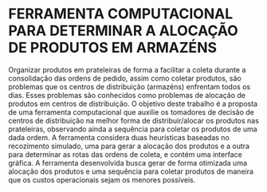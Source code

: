 # FERRAMENTA COMPUTACIONAL PARA DETERMINAR A ALOCAÇÃO DE PRODUTOS EM ARMAZÉNS

  Organizar produtos em prateleiras de forma a facilitar a coleta durante a
consolidação das ordens de pedido, assim como coletar produtos, são problemas que os
centros de distribuição (armazéns) enfrentam todos os dias. Esses problemas são conhecidos
como problemas de alocação de produtos em centros de distribuição. O objetivo deste
trabalho é a proposta de uma ferramenta computacional que auxilie os tomadores de decisão
de centros de distribuição na melhor forma de distribuir/alocar os produtos nas prateleiras,
observando ainda a sequência para coletar os produtos de uma dada ordem. A ferramenta
considera duas heurísticas baseadas no recozimento simulado, uma para gerar a alocação
dos produtos e a outra para determinar as rotas das ordens de coleta, e contém uma interface
gráfica. A ferramenta desenvolvida busca gerar de forma otimizada uma alocação dos
produtos e uma sequência para coletar produtos de maneira que os custos operacionais
sejam os menores possíveis.
